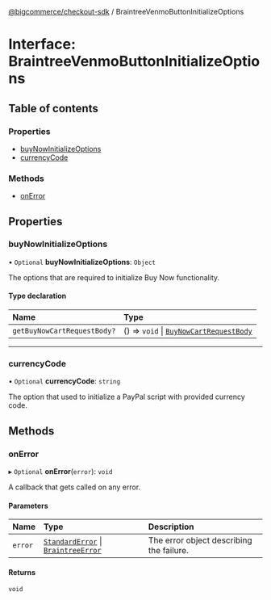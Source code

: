 [@bigcommerce/checkout-sdk](../README.md) / BraintreeVenmoButtonInitializeOptions

# Interface: BraintreeVenmoButtonInitializeOptions

## Table of contents

### Properties

- [buyNowInitializeOptions](BraintreeVenmoButtonInitializeOptions.md#buynowinitializeoptions)
- [currencyCode](BraintreeVenmoButtonInitializeOptions.md#currencycode)

### Methods

- [onError](BraintreeVenmoButtonInitializeOptions.md#onerror)

## Properties

### buyNowInitializeOptions

• `Optional` **buyNowInitializeOptions**: `Object`

The options that are required to initialize Buy Now functionality.

#### Type declaration

| Name | Type |
| :------ | :------ |
| `getBuyNowCartRequestBody?` | () => `void` \| [`BuyNowCartRequestBody`](BuyNowCartRequestBody.md) |

___

### currencyCode

• `Optional` **currencyCode**: `string`

The option that used to initialize a PayPal script with provided currency code.

## Methods

### onError

▸ `Optional` **onError**(`error`): `void`

A callback that gets called on any error.

#### Parameters

| Name | Type | Description |
| :------ | :------ | :------ |
| `error` | [`StandardError`](../classes/StandardError.md) \| [`BraintreeError`](BraintreeError.md) | The error object describing the failure. |

#### Returns

`void`
